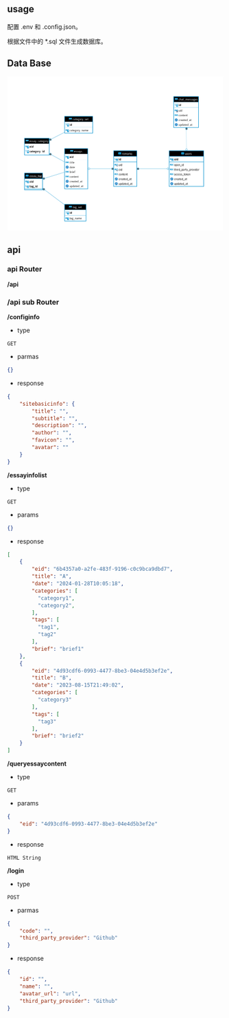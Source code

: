 ## usage

配置 .env 和 .config.json。

根据文件中的 *.sql 文件生成数据库。

## Data Base
![data base](res/image.png)

## api

### api Router

**/api**

### /api sub Router

**/configinfo**

- type

```
GET
```

- parmas

```json
{}
```

- response

```json
{
    "sitebasicinfo": {
        "title": "",
        "subtitle": "",
        "description": "",
        "author": "",
        "favicon": "",
        "avatar": ""
    }
}
```

**/essayinfolist**

- type

```
GET
```

- params

```json
{}
```

- response

```json
[
    {
        "eid": "6b4357a0-a2fe-483f-9196-c0c9bca9dbd7",
        "title": "A",
        "date": "2024-01-28T10:05:18",
        "categories": [
          "category1",
          "category2",
        ],
        "tags": [
          "tag1",
          "tag2"
        ],
        "brief": "brief1"
    },
    {
        "eid": "4d93cdf6-0993-4477-8be3-04e4d5b3ef2e",
        "title": "B",
        "date": "2023-08-15T21:49:02",
        "categories": [
          "category3"
        ],
        "tags": [
          "tag3"
        ],
        "brief": "brief2"
    }
]
```

**/queryessaycontent**

- type

```
GET
```
- params

```json
{
    "eid": "4d93cdf6-0993-4477-8be3-04e4d5b3ef2e"
}
```

- response

```
HTML String
```

**/login**

- type

```
POST
```

- parmas

```json
{
    "code": "",
    "third_party_provider": "Github"
}
```

- response

```json
{
    "id": "",
    "name": "",
    "avatar_url": "url",
    "third_party_provider": "Github"
}
```